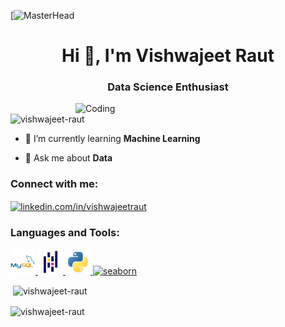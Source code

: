 [![MasterHead](https://lh3.googleusercontent.com/pw/AJFCJaXdhgVQ8dInSzoXDEzOUXIce0ZHmb91VvpoSEFnF9UqDfmP7VIdYoc70TuRIDPaJFszMb_qKB0rbC35rz0lZ5nzAOeH4_vePXl-tY9mtxkFuZOmUtHyw_ZR74-M4-3sxOsO3fAzaWQV0fKQfXN5AkqMPMNE-ygoU6IuK8VlXsoAUVN5Tm-Y_dIKca4AjRBWAEZ6O4Rs6VTs6Wt65pB3MRLlWCTj5N0xQ424YbB9RKTC5thTWKHL5T8RqnYUK8fH0Ty5TiMxrMHdDkzVLbykGgFOZQYrh7p4w3kuBxP6YvHbWPualW7vBLh2MQBc41Pryp_CiGqaREjfwFU6P203uxXx9y9NihTK9BHScv96FwU3TCiaQjz8nmHq0N8fN5AEj-rW0UTDZagTC1pj65I8g5-Q0dyAqc-JA5zsdswXdSKxHcS9qsjev15exW7ESYGkrmf90GUHKWXn1SvLCLLAImFP4Jv8S7FFAnrZARbUopShE3ETJXRvRvvYXqKWUSCtO5mLvBUowBYH_yX828nImwkC_tjlElJDF40i0PyZGbA-tXE2gXo7slDtvmFLsOg80CYr-IfB-qaKT9GYNCfdRDDu-Z0xadnY6_RFZgDTS-TcY87-rcCX4LAx9Bzkt4kqbUy9_371_sL4D4KZoJcCx-161cceTwpiP5PAYnAuvygUd7ln47wUS4zt0A93E0G1ETyGuAMxawVwQipnGZQQtFVcJ1pamutLgt0m-k9aLYt8Tg2bOwwZLEJY3xis6Ej-TsFFM75jbZEKyOJoHTBMi9XIiSjGtkZGI9Anp7g4h4LBO7iMq2-_vUYOCwwmdnLs0vTAaIFpBy1JD7Fd--Umhcimm_nOta2XNAriJ0ebNeG-lCVRZCdQAE5lDrU2M557OT8kBVT4CXyvUu7ISYrL_w=w720-h180-s-no?authuser=0)
<h1 align="center">Hi 👋, I'm Vishwajeet Raut</h1>
<h3 align="center">Data Science Enthusiast</h3>
<img align="right" alt="Coding" width="400" src="https://uploads-ssl.webflow.com/5c19100c2b50073e6ee69da1/60d35967a853a1b14851703b_All%20the%20data%20(1).gif">

<p align="left"> <img src="https://komarev.com/ghpvc/?username=vishwajeet-raut&label=Profile%20views&color=0e75b6&style=flat" alt="vishwajeet-raut" /> </p>

- 🌱 I’m currently learning **Machine Learning**

- 💬 Ask me about **Data**

<h3 align="left">Connect with me:</h3>
<p align="left">
<a href="https://linkedin.com/in/linkedin.com/in/vishwajeetraut" target="blank"><img align="center" src="https://raw.githubusercontent.com/rahuldkjain/github-profile-readme-generator/master/src/images/icons/Social/linked-in-alt.svg" alt="linkedin.com/in/vishwajeetraut" height="30" width="40" /></a>
</p>

<h3 align="left">Languages and Tools:</h3>
<p align="left"> <a href="https://www.mysql.com/" target="_blank" rel="noreferrer"> <img src="https://raw.githubusercontent.com/devicons/devicon/master/icons/mysql/mysql-original-wordmark.svg" alt="mysql" width="40" height="40"/> </a> <a href="https://pandas.pydata.org/" target="_blank" rel="noreferrer"> <img src="https://raw.githubusercontent.com/devicons/devicon/2ae2a900d2f041da66e950e4d48052658d850630/icons/pandas/pandas-original.svg" alt="pandas" width="40" height="40"/> </a> <a href="https://www.python.org" target="_blank" rel="noreferrer"> <img src="https://raw.githubusercontent.com/devicons/devicon/master/icons/python/python-original.svg" alt="python" width="40" height="40"/> </a> <a href="https://seaborn.pydata.org/" target="_blank" rel="noreferrer"> <img src="https://seaborn.pydata.org/_images/logo-mark-lightbg.svg" alt="seaborn" width="40" height="40"/> </a> </p>

<p>&nbsp;<img align="center" src="https://github-readme-stats.vercel.app/api?username=vishwajeet-raut&show_icons=true&locale=en" alt="vishwajeet-raut" /></p>

<p><img align="center" src="https://github-readme-streak-stats.herokuapp.com/?user=vishwajeet-raut&" alt="vishwajeet-raut" /></p>
